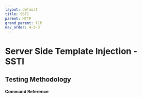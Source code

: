 ```yaml
---
layout: default
title: SSTI
parent: HTTP
grand_parent: TCP
nav_order: 4-3-3
---
```

# Server Side Template Injection - SSTI
## Testing Methodology
#### Command Reference




